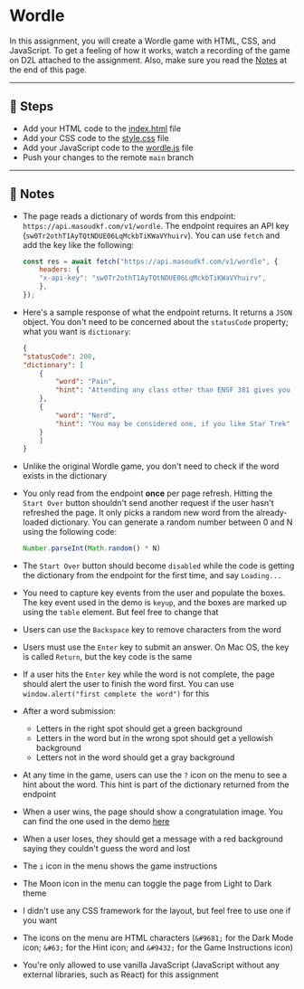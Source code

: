 # Wordle

In this assignment, you will create a Wordle game with HTML, CSS, and JavaScript. To get a feeling of how it works, watch a recording of the game on D2L attached to the assignment. Also, make sure you read the [Notes](#page_with_curl-notes) at the end of this page.

---

## :foot: Steps
- Add your HTML code to the [index.html](./wordle/index.html) file
- Add your CSS code to the [style.css](./wordle/style.css) file
- Add your JavaScript code to the [wordle.js](./wordle/wordle.js) file
- Push your changes to the remote `main` branch

---

## :page_with_curl: Notes
- The page reads a dictionary of words from this endpoint: `https://api.masoudkf.com/v1/wordle`. The endpoint requires an API key (`sw0Tr2othT1AyTQtNDUE06LqMckbTiKWaVYhuirv`). You can use `fetch` and add the key like the following:
    ```js
    const res = await fetch("https://api.masoudkf.com/v1/wordle", {
        headers: {
        "x-api-key": "sw0Tr2othT1AyTQtNDUE06LqMckbTiKWaVYhuirv",
        },
    });
  ```
- Here's a sample response of what the endpoint returns. It returns a `JSON` object. You don't need to be concerned about the `statusCode` property; what you want is `dictionary`:

    ```json
    {
    "statusCode": 200,
    "dictionary": [
        {
            "word": "Pain",
            "hint": "Attending any class other than ENSF 381 gives you ____"
        },
        {
            "word": "Nerd",
            "hint": "You may be considered one, if you like Star Trek"
        }
        ]
    }
    ```
- Unlike the original Wordle game, you don't need to check if the word exists in the dictionary
- You only read from the endpoint **once** per page refresh. Hitting the `Start Over` button shouldn't send another request if the user hasn't refreshed the page. It only picks a random new word from the already-loaded dictionary. You can generate a random number between 0 and N using the following code:
    ```javascript
    Number.parseInt(Math.random() * N)
    ```
- The `Start Over` button should become `disabled` while the code is getting the dictionary from the endpoint for the first time, and say `Loading...`
- You need to capture key events from the user and populate the boxes. The key event used in the demo is `keyup`, and the boxes are marked up using the `table` element. But feel free to change that
- Users can use the `Backspace` key to remove characters from the word 
- Users must use the `Enter` key to submit an answer. On Mac OS, the key is called `Return`, but the key code is the same
- If a user hits the `Enter` key while the word is not complete, the page should alert the user to finish the word first. You can use `window.alert("first complete the word")` for this
- After a word submission:
    - Letters in the right spot should get a green background
    - Letters in the word but in the wrong spot should get a yellowish background
    - Letters not in the word should get a gray background 
- At any time in the game, users can use the `?` icon on the menu to see a hint about the word. This hint is part of the dictionary returned from the endpoint
- When a user wins, the page should show a congratulation image. You can find the one used in the demo [here](https://res.cloudinary.com/mkf/image/upload/v1675467141/ENSF-381/labs/congrats_fkscna.gif)
- When a user loses, they should get a message with a red background saying they couldn't guess the word and lost
- The `i` icon in the menu shows the game instructions
- The Moon icon in the menu can toggle the page from Light to Dark theme
- I didn't use any CSS framework for the layout, but feel free to use one if you want
- The icons on the menu are HTML characters (`&#9681;` for the Dark Mode icon; `&#63;` for the Hint icon; and `&#9432;` for the Game Instructions icon)
- You're only allowed to use vanilla JavaScript (JavaScript without any external libraries, such as React) for this assignment

